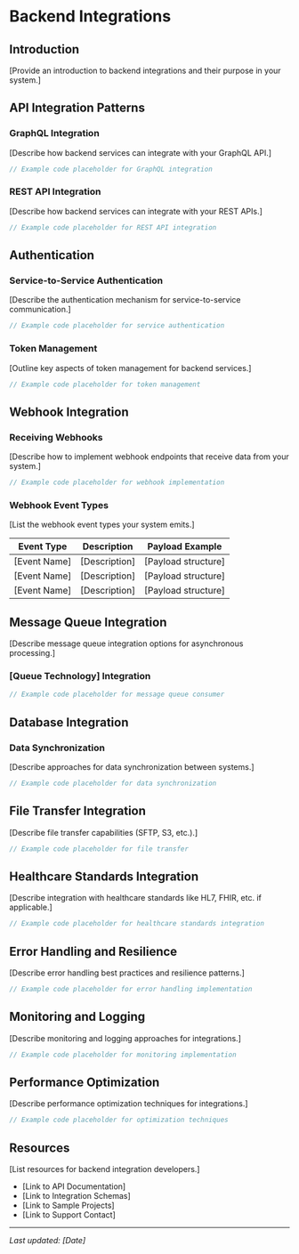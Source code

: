 # Backend Integrations

## Introduction

[Provide an introduction to backend integrations and their purpose in your system.]

## API Integration Patterns

### GraphQL Integration

[Describe how backend services can integrate with your GraphQL API.]

```javascript
// Example code placeholder for GraphQL integration
```

### REST API Integration

[Describe how backend services can integrate with your REST APIs.]

```javascript
// Example code placeholder for REST API integration
```

## Authentication

### Service-to-Service Authentication

[Describe the authentication mechanism for service-to-service communication.]

```javascript
// Example code placeholder for service authentication
```

### Token Management

[Outline key aspects of token management for backend services.]

```javascript
// Example code placeholder for token management
```

## Webhook Integration

### Receiving Webhooks

[Describe how to implement webhook endpoints that receive data from your system.]

```javascript
// Example code placeholder for webhook implementation
```

### Webhook Event Types

[List the webhook event types your system emits.]

| Event Type | Description | Payload Example |
|------------|-------------|-----------------|
| [Event Name] | [Description] | [Payload structure] |
| [Event Name] | [Description] | [Payload structure] |
| [Event Name] | [Description] | [Payload structure] |

## Message Queue Integration

[Describe message queue integration options for asynchronous processing.]

### [Queue Technology] Integration

```javascript
// Example code placeholder for message queue consumer
```

## Database Integration

### Data Synchronization

[Describe approaches for data synchronization between systems.]

```javascript
// Example code placeholder for data synchronization
```

## File Transfer Integration

[Describe file transfer capabilities (SFTP, S3, etc.).]

```javascript
// Example code placeholder for file transfer
```

## Healthcare Standards Integration

[Describe integration with healthcare standards like HL7, FHIR, etc. if applicable.]

```javascript
// Example code placeholder for healthcare standards integration
```

## Error Handling and Resilience

[Describe error handling best practices and resilience patterns.]

```javascript
// Example code placeholder for error handling implementation
```

## Monitoring and Logging

[Describe monitoring and logging approaches for integrations.]

```javascript
// Example code placeholder for monitoring implementation
```

## Performance Optimization

[Describe performance optimization techniques for integrations.]

```javascript
// Example code placeholder for optimization techniques
```

## Resources

[List resources for backend integration developers.]

- [Link to API Documentation]
- [Link to Integration Schemas]
- [Link to Sample Projects]
- [Link to Support Contact]

---

*Last updated: [Date]*